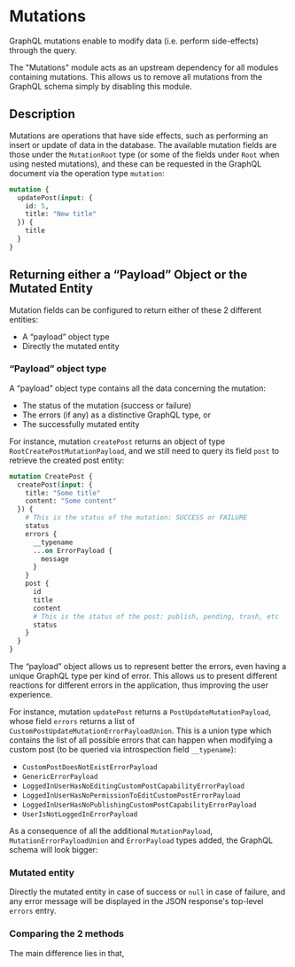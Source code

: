 # Mutations

GraphQL mutations enable to modify data (i.e. perform side-effects) through the query.

The "Mutations" module acts as an upstream dependency for all modules containing mutations. This allows us to remove all mutations from the GraphQL schema simply by disabling this module.

## Description

Mutations are operations that have side effects, such as performing an insert or update of data in the database. The available mutation fields are those under the `MutationRoot` type (or some of the fields under `Root` when using nested mutations), and these can be requested in the GraphQL document via the operation type `mutation`:

```graphql
mutation {
  updatePost(input: {
    id: 5,
    title: "New title"
  }) {
    title
  }
}
```

## Returning either a “Payload” Object or the Mutated Entity

Mutation fields can be configured to return either of these 2 different entities:

- A “payload” object type
- Directly the mutated entity

### “Payload” object type

A “payload” object type contains all the data concerning the mutation:

- The status of the mutation (success or failure)
- The errors (if any) as a distinctive GraphQL type, or
- The successfully mutated entity

For instance, mutation `createPost` returns an object of type `RootCreatePostMutationPayload`, and we still need to query its field `post` to retrieve the created post entity:

```graphql
mutation CreatePost {
  createPost(input: {
    title: "Some title"
    content: "Some content"
  }) {
    # This is the status of the mutation: SUCCESS or FAILURE
    status
    errors {
      __typename
      ...on ErrorPayload {
        message
      }
    }
    post {
      id
      title
      content
      # This is the status of the post: publish, pending, trash, etc
      status
    }
  }
}
```

The “payload” object allows us to represent better the errors, even having a unique GraphQL type per kind of error. This allows us to present different reactions for different errors in the application, thus improving the user experience.

For instance, mutation `updatePost` returns a `PostUpdateMutationPayload`, whose field `errors` returns a list of `CustomPostUpdateMutationErrorPayloadUnion`. This is a union type which contains the list of all possible errors that can happen when modifying a custom post (to be queried via introspection field `__typename`):

- `CustomPostDoesNotExistErrorPayload`
- `GenericErrorPayload`
- `LoggedInUserHasNoEditingCustomPostCapabilityErrorPayload`
- `LoggedInUserHasNoPermissionToEditCustomPostErrorPayload`
- `LoggedInUserHasNoPublishingCustomPostCapabilityErrorPayload`
- `UserIsNotLoggedInErrorPayload`

As a consequence of all the additional `MutationPayload`, `MutationErrorPayloadUnion` and `ErrorPayload` types added, the GraphQL schema will look bigger:



### Mutated entity

Directly the mutated entity in case of success or <code>null</code> in case of failure, and any error message will be displayed in the JSON response\'s top-level <code>errors</code> entry.

### Comparing the 2 methods

The main difference lies in that, 
